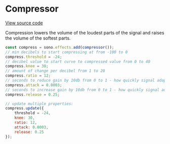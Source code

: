 # Compressor

[View source code](../../src/effects/compressor.js)

Compression lowers the volume of the loudest parts of the signal and raises the volume of the softest parts.

```javascript
const compress = sono.effects.add(compressor());
// min decibels to start compressing at from -100 to 0
compress.threshold = -24;
// decibel value to start curve to compressed value from 0 to 40
compress.knee = 30;
// amount of change per decibel from 1 to 20
compress.ratio = 12;
// seconds to reduce gain by 10db from 0 to 1 - how quickly signal adapted when volume increased
compress.attack = 0.0003;
// seconds to increase gain by 10db from 0 to 1 - how quickly signal adapted when volume redcuced
compress.release = 0.25;

// update multiple properties:
compress.update({
    threshold = -24,
    knee: 30,
    ratio: 12,
    attack: 0.0003,
    release: 0.25
});
```

